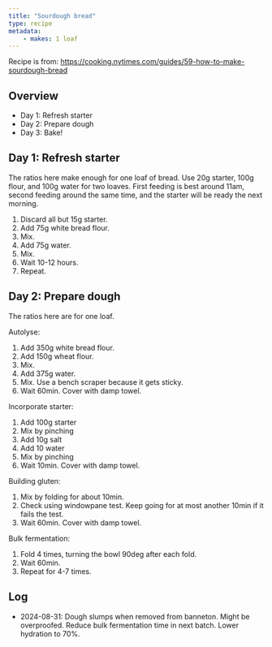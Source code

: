 ```yaml
---
title: "Sourdough bread"
type: recipe
metadata:
    - makes: 1 loaf
---
```


Recipe is from: https://cooking.nytimes.com/guides/59-how-to-make-sourdough-bread

## Overview

- Day 1: Refresh starter
- Day 2: Prepare dough
- Day 3: Bake!

## Day 1: Refresh starter

The ratios here make enough for one loaf of bread. Use 20g starter, 100g flour, and 100g water for two loaves. First feeding is best around 11am, second feeding around the same time, and the starter will be ready the next morning.

1. Discard all but 15g starter.
2. Add 75g white bread flour.
3. Mix.
4. Add 75g water.
5. Mix.
6. Wait 10-12 hours.
7. Repeat.

## Day 2: Prepare dough

The ratios here are for one loaf.

Autolyse:

1. Add 350g white bread flour.
2. Add 150g wheat flour.
3. Mix.
4. Add 375g water.
5. Mix. Use a bench scraper because it gets sticky.
6. Wait 60min. Cover with damp towel.

Incorporate starter:

1. Add 100g starter
2. Mix by pinching
3. Add 10g salt
4. Add 10 water
5. Mix by pinching
6. Wait 10min. Cover with damp towel.

Building gluten:

1. Mix by folding for about 10min.
2. Check using windowpane test. Keep going for at most another 10min if it fails the test.
3. Wait 60min. Cover with damp towel.

Bulk fermentation:

1. Fold 4 times, turning the bowl 90deg after each fold.
2. Wait 60min.
3. Repeat for 4-7 times.

## Log

- 2024-08-31: Dough slumps when removed from banneton. Might be overproofed. Reduce bulk fermentation time in next batch. Lower hydration to 70%.
